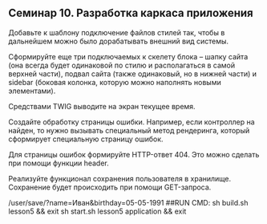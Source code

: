 ## Семинар 10. Разработка каркаса приложения
Добавьте к шаблону подключение файлов стилей так, чтобы в дальнейшем можно было дорабатывать внешний вид системы.

Сформируйте еще три подключаемых к скелету блока – шапку сайта (она всегда будет одинаковой по стилю и располагаться в самой верхней части), подвал сайта (также одинаковый, но в нижней части) и sidebar (боковая колонка, которую можно наполнять новыми элементами).

Средствами TWIG выводите на экран текущее время.

Создайте обработку страницы ошибки. Например, если контроллер на найден, то нужно вызывать специальный метод рендеринга, 
который сформирует специальную страницу ошибок.

Для страницы ошибок формируйте HTTP-ответ 404. Это можно сделать при помощи функции header.

Реализуйте функционал сохранения пользователя в хранилище. Сохранение будет происходить при помощи GET-запроса.

/user/save/?name=Иван&birthday=05-05-1991
##RUN CMD:
sh build.sh lesson5 && exit sh start.sh lesson5 application && exit